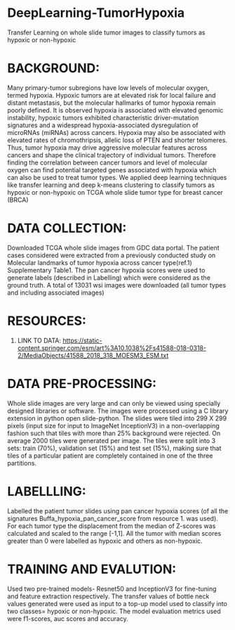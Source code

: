 # DeepLearning-TumorHypoxia
Transfer Learning on whole slide tumor images to classify tumors as hypoxic or non-hypoxic
# BACKGROUND:
Many primary-tumor subregions have low levels of molecular oxygen, termed hypoxia. Hypoxic tumors are at elevated risk for local failure and distant metastasis, but the molecular hallmarks of tumor hypoxia remain poorly defined. It is observed hypoxia is associated with elevated genomic instability, hypoxic tumors exhibited characteristic driver-mutation signatures and a widespread hypoxia-associated dysregulation of microRNAs (miRNAs) across cancers. Hypoxia may also be associated with elevated rates of chromothripsis, allelic loss of PTEN and shorter telomeres. Thus, tumor hypoxia may drive aggressive molecular features across cancers and shape the clinical trajectory of individual tumors. Therefore finding the correlation between cancer tumors and level of molecular oxygen can find potential targeted genes associated with hypoxia which can also be used to treat tumor types. We applied deep learning techniques like  transfer learning and deep k-means clustering to classify tumors as hypoxic or non-hypoxic on TCGA whole slide tumor type for breast cancer (BRCA)

# DATA COLLECTION: 
Downloaded TCGA whole slide images from GDC data portal. The patient cases considered were extracted from a previously conducted study on Molecular landmarks of tumor hypoxia across cancer type(ref.1) Supplementary Table1. The pan cancer hypoxia scores were used to generate labels (described in Labelling) which were considered as the ground truth. A total of 13031 wsi images were downloaded (all tumor types and including associated images)

# RESOURCES:
1.	LINK TO DATA: https://static-content.springer.com/esm/art%3A10.1038%2Fs41588-018-0318-2/MediaObjects/41588_2018_318_MOESM3_ESM.txt 

# DATA PRE-PROCESSING:
Whole slide images are very large and can only be viewed using specially designed libraries or software. The images were processed using a C library extension in python open slide-python. The slides were tiled into 299 X 299 pixels (input size for input to ImageNet InceptionV3) in a non-overlapping fashion such that tiles with more than 25% background were rejected. On average 2000 tiles were generated per image. The tiles were split into 3 sets: train (70%), validation set (15%) and test set (15%), making sure that tiles of a particular patient are completely contained in one of the three partitions.

# LABELLLING: 
Labelled the patient tumor slides using pan cancer hypoxia scores (of all the signatures Buffa_hypoxia_pan_cancer_score from resource 1. was used). For each tumor type the displacement from the median of Z-scores was calculated and scaled to the range [-1,1]. All the tumor with median scores greater than 0 were labelled as hypoxic and others as non-hypoxic. 

# TRAINING AND EVALUTION:
Used two pre-trained models- Resnet50 and InceptionV3 for fine-tuning and feature extraction respectively. The transfer values of bottle neck values generated were used as input to a top-up model used to classify into two classes= hypoxic or non-hypoxic. The model evaluation metrics used were f1-scores, auc scores and accuracy. 
 
 

